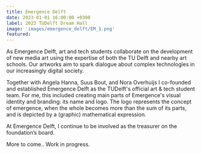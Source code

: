 ```yaml
---
title: Emergence Delft
date: 2023-01-01 16:00:00 +0300
label: 2023 TUDelft Dream Hall
image: 'images/emergence_delft/EM_1.png'
featured:
---
```


As Emergence Delft, art and tech students collaborate on the development of new media art using the expertise of both the TU Delft and nearby art schools. Our artworks aim to spark dialogue about complex technologies in our increasingly digital society.

Together with Angela Hanna, Suus Bout, and Nora Overhuijs I co-founded and established Emergence Delft as the TUDelft's official art & tech student team. For me, this included creating main parts of Emergence's visual identity and branding: its name and logo. The logo represents the concept of emergence, when the whole becomes more than the sum of its parts, and is depicted by a (graphic) mathematical expression.

At Emergence Delft, I continue to be involved as the treasurer on the foundation’s board.

More to come.. Work in progress.

<!-- <div class="gallery-box">
  <div class="gallery">
    <img src="/images/project-example-2.jpg" loading="lazy" alt="Project">
    <img src="/images/project-example-3.jpg" loading="lazy" alt="Project">
    <img src="/images/project-example-4.jpg" loading="lazy" alt="Project">
  </div>
  <em>Gallery / <a href="https://unsplash.com/" target="_blank">Unsplash</a></em>
</div>


![iPad](/images/project-example-1.jpg)
*Photo by [Balázs Kétyi](https://unsplash.com/@balazsketyi) on [Unsplash](https://unsplash.com/)* -->
